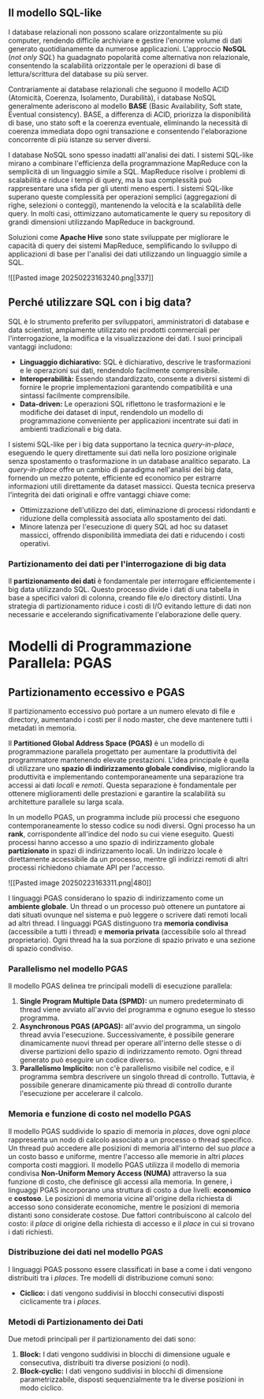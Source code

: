 

## Il modello SQL-like

I database relazionali non possono scalare orizzontalmente su più computer, rendendo difficile archiviare e gestire l'enorme volume di dati generato quotidianamente da numerose applicazioni. L'approccio **NoSQL** (*not only SQL*) ha guadagnato popolarità come alternativa non relazionale, consentendo la scalabilità orizzontale per le operazioni di base di lettura/scrittura del database su più server.

Contrariamente ai database relazionali che seguono il modello ACID (Atomicità, Coerenza, Isolamento, Durabilità), i database NoSQL generalmente aderiscono al modello **BASE** (Basic Availability, Soft state, Eventual consistency).  BASE, a differenza di ACID, priorizza la disponibilità di base, uno stato soft e la coerenza eventuale, eliminando la necessità di coerenza immediata dopo ogni transazione e consentendo l'elaborazione concorrente di più istanze su server diversi.

I database NoSQL sono spesso inadatti all'analisi dei dati. I sistemi SQL-like mirano a combinare l'efficienza della programmazione MapReduce con la semplicità di un linguaggio simile a SQL. MapReduce risolve i problemi di scalabilità e riduce i tempi di query, ma la sua complessità può rappresentare una sfida per gli utenti meno esperti. I sistemi SQL-like superano queste complessità per operazioni semplici (aggregazioni di righe, selezioni o conteggi), mantenendo la velocità e la scalabilità delle query. In molti casi, ottimizzano automaticamente le query su repository di grandi dimensioni utilizzando MapReduce in background.


Soluzioni come **Apache Hive** sono state sviluppate per migliorare le capacità di query dei sistemi MapReduce, semplificando lo sviluppo di applicazioni di base per l'analisi dei dati utilizzando un linguaggio simile a SQL.

![[Pasted image 20250223163240.png|337]]


## Perché utilizzare SQL con i big data?

SQL è lo strumento preferito per sviluppatori, amministratori di database e data scientist, ampiamente utilizzato nei prodotti commerciali per l'interrogazione, la modifica e la visualizzazione dei dati. I suoi principali vantaggi includono:

* **Linguaggio dichiarativo:** SQL è dichiarativo, descrive le trasformazioni e le operazioni sui dati, rendendolo facilmente comprensibile.
* **Interoperabilità:** Essendo standardizzato, consente a diversi sistemi di fornire le proprie implementazioni garantendo compatibilità e una sintassi facilmente comprensibile.
* **Data-driven:** Le operazioni SQL riflettono le trasformazioni e le modifiche dei dataset di input, rendendolo un modello di programmazione conveniente per applicazioni incentrate sui dati in ambienti tradizionali e big data.


I sistemi SQL-like per i big data supportano la tecnica *query-in-place*, eseguendo le query direttamente sui dati nella loro posizione originale senza spostamento o trasformazione in un database analitico separato.  La *query-in-place* offre un cambio di paradigma nell'analisi dei big data, fornendo un mezzo potente, efficiente ed economico per estrarre informazioni utili direttamente da dataset massicci.  Questa tecnica preserva l'integrità dei dati originali e offre vantaggi chiave come:

* Ottimizzazione dell'utilizzo dei dati, eliminazione di processi ridondanti e riduzione della complessità associata allo spostamento dei dati.
* Minore latenza per l'esecuzione di query SQL ad hoc su dataset massicci, offrendo disponibilità immediata dei dati e riducendo i costi operativi.


### Partizionamento dei dati per l'interrogazione di big data

Il **partizionamento dei dati** è fondamentale per interrogare efficientemente i big data utilizzando SQL. Questo processo divide i dati di una tabella in base a specifici valori di colonna, creando file e/o directory distinti. Una strategia di partizionamento riduce i costi di I/O evitando letture di dati non necessarie e accelerando significativamente l'elaborazione delle query.


# Modelli di Programmazione Parallela: PGAS

## Partizionamento eccessivo e PGAS

Il partizionamento eccessivo può portare a un numero elevato di file e directory, aumentando i costi per il nodo master, che deve mantenere tutti i metadati in memoria.


Il **Partitioned Global Address Space (PGAS)** è un modello di programmazione parallela progettato per aumentare la produttività del programmatore mantenendo elevate prestazioni. L'idea principale è quella di utilizzare uno **spazio di indirizzamento globale condiviso**, migliorando la produttività e implementando contemporaneamente una separazione tra accessi ai dati *locali* e *remoti*. Questa separazione è fondamentale per ottenere miglioramenti delle prestazioni e garantire la scalabilità su architetture parallele su larga scala.



In un modello PGAS, un programma include più processi che eseguono contemporaneamente lo stesso codice su nodi diversi. Ogni processo ha un **rank**, corrispondente all'indice del nodo su cui viene eseguito. Questi processi hanno accesso a uno spazio di indirizzamento globale **partizionato** in spazi di indirizzamento locali. Un indirizzo locale è direttamente accessibile da un processo, mentre gli indirizzi remoti di altri processi richiedono chiamate API per l'accesso.

![[Pasted image 20250223163311.png|480]]

I linguaggi PGAS considerano lo spazio di indirizzamento come un **ambiente globale**. Un thread o un processo può ottenere un puntatore ai dati situati ovunque nel sistema e può leggere o scrivere dati remoti locali ad altri thread. I linguaggi PGAS distinguono tra **memoria condivisa** (accessibile a tutti i thread) e **memoria privata** (accessibile solo al thread proprietario). Ogni thread ha la sua porzione di spazio privato e una sezione di spazio condiviso.


### Parallelismo nel modello PGAS

Il modello PGAS delinea tre principali modelli di esecuzione parallela:

1. **Single Program Multiple Data (SPMD):** un numero predeterminato di thread viene avviato all'avvio del programma e ognuno esegue lo stesso programma.
2. **Asynchronous PGAS (APGAS):** all'avvio del programma, un singolo thread avvia l'esecuzione. Successivamente, è possibile generare dinamicamente nuovi thread per operare all'interno delle stesse o di diverse partizioni dello spazio di indirizzamento remoto. Ogni thread generato può eseguire un codice diverso.
3. **Parallelismo Implicito:** non c'è parallelismo visibile nel codice, e il programma sembra descrivere un singolo thread di controllo. Tuttavia, è possibile generare dinamicamente più thread di controllo durante l'esecuzione per accelerare il calcolo.


### Memoria e funzione di costo nel modello PGAS

Il modello PGAS suddivide lo spazio di memoria in *places*, dove ogni *place* rappresenta un nodo di calcolo associato a un processo o thread specifico. Un thread può accedere alle posizioni di memoria all'interno del suo *place* a un costo basso e uniforme, mentre l'accesso alle memorie in altri *places* comporta costi maggiori. Il modello PGAS utilizza il modello di memoria condivisa **Non-Uniform Memory Access (NUMA)** attraverso la sua funzione di costo, che definisce gli accessi alla memoria. In genere, i linguaggi PGAS incorporano una struttura di costo a due livelli: **economico** e **costoso**. Le posizioni di memoria vicine all'origine della richiesta di accesso sono considerate economiche, mentre le posizioni di memoria distanti sono considerate costose. Due fattori contribuiscono al calcolo del costo: il *place* di origine della richiesta di accesso e il *place* in cui si trovano i dati richiesti.


### Distribuzione dei dati nel modello PGAS

I linguaggi PGAS possono essere classificati in base a come i dati vengono distribuiti tra i *places*. Tre modelli di distribuzione comuni sono:

* **Ciclico:** i dati vengono suddivisi in blocchi consecutivi disposti ciclicamente tra i *places*.


### Metodi di Partizionamento dei Dati

Due metodi principali per il partizionamento dei dati sono:

1. **Block:** I dati vengono suddivisi in blocchi di dimensione uguale e consecutiva, distribuiti tra diverse posizioni (o nodi).
2. **Block-cyclic:** I dati vengono suddivisi in blocchi di dimensione parametrizzabile, disposti sequenzialmente tra le diverse posizioni in modo ciclico.

